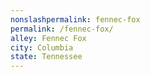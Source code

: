 ```yaml
---
﻿nonslashpermalink: fennec-fox
permalink: /fennec-fox/
alley: Fennec Fox
city: Columbia
state: Tennessee
---
```

